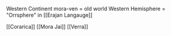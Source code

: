 Western Continent
mora-ven = old world
Western Hemisphere = "Orrsphere" in [[Erajan Langauge]]

[[Corarica]]
[[Mora Jai]]
[[Verra]]

